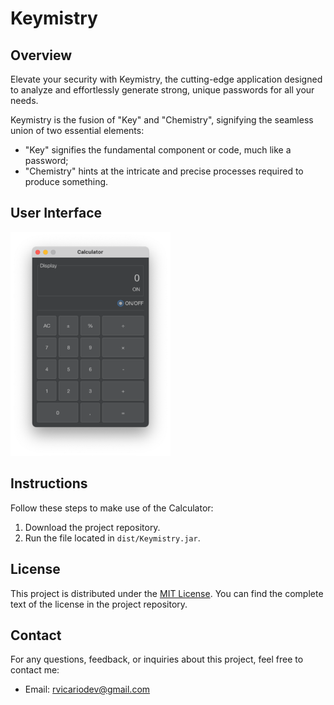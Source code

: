 # Keymistry

## Overview

Elevate your security with Keymistry, the cutting-edge application designed to analyze and effortlessly generate strong, unique passwords for all your needs.

Keymistry is the fusion of "Key" and "Chemistry", signifying the seamless union of two essential elements:

- "Key" signifies the fundamental component or code, much like a password;
- "Chemistry" hints at the intricate and precise processes required to produce something.

## User Interface

<img width="256" alt="keymistry" src="https://github.com/robertovicario/Calculator/blob/c3875bcbd282bf86c2eb217471b0b8e7aaa2d23e/doc/img/calculator.png">

## Instructions

Follow these steps to make use of the Calculator:

1. Download the project repository.
2. Run the file located in `dist/Keymistry.jar`.

## License

This project is distributed under the [MIT License](https://opensource.org/licenses/MIT). You can find the complete text of the license in the project repository.

## Contact

For any questions, feedback, or inquiries about this project, feel free to contact me:

- Email: [rvicariodev@gmail.com](mailto:rvicariodev@gmail.com)
